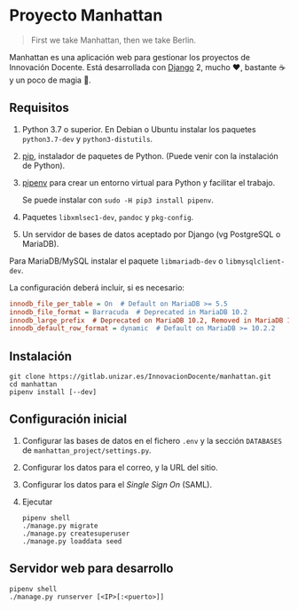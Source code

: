 # Proyecto Manhattan

> First we take Manhattan, then we take Berlin.

Manhattan es una aplicación web para gestionar los proyectos de Innovación Docente.
Está desarrollada con [Django](https://www.djangoproject.com/) 2, mucho ♥, bastante ☕ y un poco de magia 🧙.

## Requisitos

1. Python 3.7 o superior. En Debian o Ubuntu instalar los paquetes `python3.7-dev` y `python3-distutils`.
2. [pip](https://pip.pypa.io/en/stable/installing/), instalador de paquetes de Python. (Puede venir con la instalación de Python).
3. [pipenv](https://github.com/pypa/pipenv) para crear un entorno virtual para Python y facilitar el trabajo.

   Se puede instalar con `sudo -H pip3 install pipenv`.
4. Paquetes `libxmlsec1-dev`, `pandoc` y `pkg-config`.
5. Un servidor de bases de datos aceptado por Django (vg PostgreSQL o MariaDB).

  Para MariaDB/MySQL instalar el paquete `libmariadb-dev` o `libmysqlclient-dev`.

  La configuración deberá incluir, si es necesario:

  ```ini
  innodb_file_per_table = On  # Default on MariaDB >= 5.5
  innodb_file_format = Barracuda  # Deprecated in MariaDB 10.2
  innodb_large_prefix  # Deprecated on MariaDB 10.2, Removed in MariaDB 10.3.1
  innodb_default_row_format = dynamic  # Default on MariaDB >= 10.2.2
  ```

## Instalación

```shell
git clone https://gitlab.unizar.es/InnovacionDocente/manhattan.git
cd manhattan
pipenv install [--dev]
```

## Configuración inicial

1. Configurar las bases de datos en el fichero `.env` y la sección `DATABASES` de `manhattan_project/settings.py`.
2. Configurar los datos para el correo, y la URL del sitio.
3. Configurar los datos para el _Single Sign On_ (SAML).
4. Ejecutar

    ```shell
    pipenv shell
    ./manage.py migrate
    ./manage.py createsuperuser
    ./manage.py loaddata seed
    ```

## Servidor web para desarrollo

```shell
pipenv shell
./manage.py runserver [<IP>[:<puerto>]]
```
